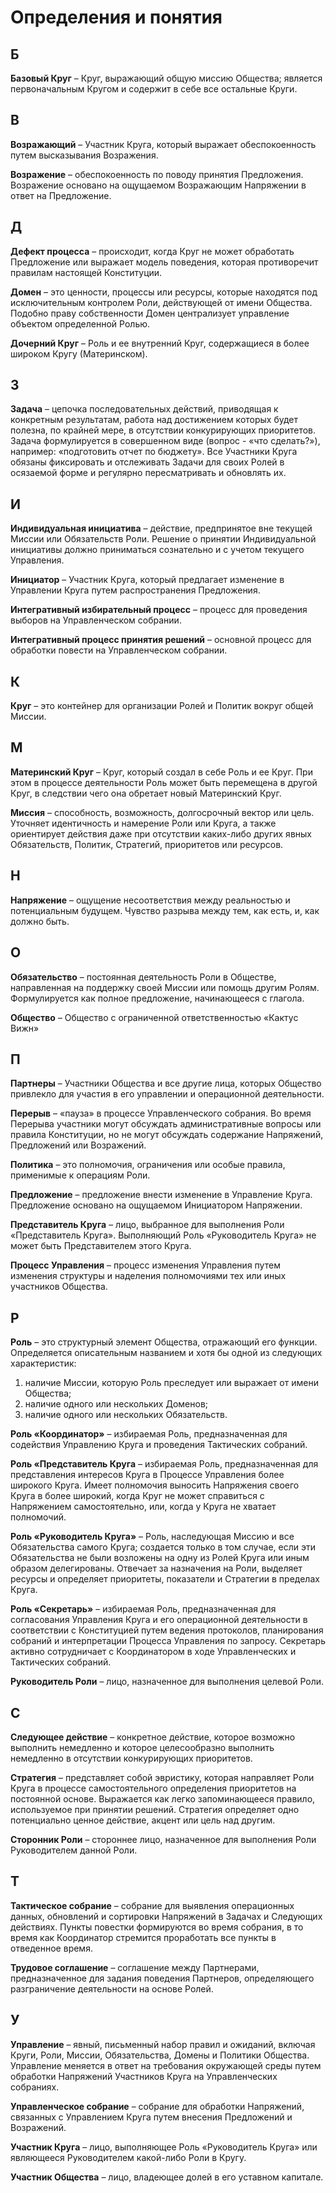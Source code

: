 # Определения и понятия

## Б

**Базовый Круг** – Круг, выражающий общую миссию Общества; является первоначальным Кругом и содержит в себе все остальные Круги.


## В

**Возражающий** – Участник Круга, который выражает обеспокоенность путем высказывания Возражения.

**Возражение** – обеспокоенность по поводу принятия Предложения. Возражение основано на ощущаемом Возражающим Напряжении в ответ на Предложение.


## Д

**Дефект процесса** – происходит, когда Круг не может обработать Предложение или выражает модель поведения, которая противоречит правилам настоящей Конституции.

**Домен** – это ценности, процессы или ресурсы, которые находятся под исключительным контролем Роли, действующей от имени Общества. Подобно праву собственности Домен централизует управление объектом определенной Ролью.

**Дочерний Круг** – Роль и ее внутренний Круг, содержащиеся в более широком Кругу (Материнском).


## З

**Задача** – цепочка последовательных действий, приводящая к конкретным результатам, работа над достижением которых будет полезна, по крайней мере, в отсутствии конкурирующих приоритетов. Задача формулируется в совершенном виде (вопрос - «что сделать?»), например: «подготовить отчет по бюджету». Все Участники Круга обязаны фиксировать и отслеживать Задачи для своих Ролей в осязаемой форме и регулярно пересматривать и обновлять их.


## И

**Индивидуальная инициатива** – действие, предпринятое вне текущей Миссии или Обязательств Роли. Решение о принятии Индивидуальной инициативы должно приниматься сознательно и с учетом текущего Управления.

**Инициатор** – Участник Круга, который предлагает изменение в Управлении Круга путем распространения Предложения.

**Интегративный избирательный процесс** – процесс для проведения выборов на Управленческом собрании.

**Интегративный процесс принятия решений** – основной процесс для обработки повести на Управленческом собрании.


## К

**Круг** – это контейнер для организации Ролей и Политик вокруг общей Миссии.


## М

**Материнский Круг** – Круг, который создал в себе Роль и ее Круг. При этом в процессе деятельности Роль может быть перемещена в другой Круг, в следствии чего она обретает новый Материнский Круг.

**Миссия** – способность, возможность, долгосрочный вектор или цель. Уточняет идентичность и намерение Роли или Круга, а также ориентирует действия даже при отсутствии каких-либо других явных Обязательств, Политик, Стратегий, приоритетов или ресурсов.


## Н

**Напряжение** – ощущение несоответствия между реальностью и потенциальным будущем. Чувство разрыва между тем, как есть, и, как должно быть.


## О

**Обязательство** – постоянная деятельность Роли в Обществе, направленная на поддержку своей Миссии или помощь другим Ролям. Формулируется как полное предложение, начинающееся с глагола.

**Общество** – Общество с ограниченной ответственностью «Кактус Вижн»


## П

**Партнеры** – Участники Общества и все другие лица, которых Общество привлекло для участия в его управлении и операционной деятельности.

**Перерыв** – «пауза» в процессе Управленческого собрания. Во время Перерыва участники могут обсуждать административные вопросы или правила Конституции, но не могут обсуждать содержание Напряжений, Предложений или Возражений.

**Политика** – это полномочия, ограничения или особые правила, применимые к операциям Роли.

**Предложение** – предложение внести изменение в Управление Круга. Предложение основано на ощущаемом Инициатором Напряжении.

**Представитель Круга** – лицо, выбранное для выполнения Роли «Представитель Круга». Выполняющий Роль «Руководитель Круга» не может быть Представителем этого Круга.

**Процесс Управления** – процесс изменения Управления путем изменения структуры и наделения полномочиями тех или иных участников Общества.


## Р

**Роль** – это структурный элемент Общества, отражающий его функции. Определяется описательным названием и хотя бы одной из следующих характеристик:
  1. наличие Миссии, которую Роль преследует или выражает от имени Общества;
  2. наличие одного или нескольких Доменов;
  3. наличие одного или нескольких Обязательств.

**Роль «Координатор»** – избираемая Роль, предназначенная для содействия Управлению Круга и проведения Тактических собраний.

**Роль «Представитель Круга** – избираемая Роль, предназначенная для представления интересов Круга в Процессе Управления более широкого Круга. Имеет полномочия выносить Напряжения своего Круга в более широкий, когда Круг не может справиться с Напряжением самостоятельно, или, когда у Круга не хватает полномочий.

**Роль «Руководитель Круга»** – Роль, наследующая Миссию и все Обязательства самого Круга; создается только в том случае, если эти Обязательства не были возложены на одну из Ролей Круга или иным образом делегированы. Отвечает за назначения на Роли, выделяет ресурсы и определяет приоритеты, показатели и Стратегии в пределах Круга.

**Роль «Секретарь»** – избираемая Роль, предназначенная для согласования Управления Круга и его операционной деятельности в соответствии с Конституцией путем ведения протоколов, планирования собраний и интерпретации Процесса Управления по запросу. Секретарь активно сотрудничает с Координатором в ходе Управленческих и Тактических собраний.

**Руководитель Роли** – лицо, назначенное для выполнения целевой Роли.


## С

**Следующее действие** – конкретное действие, которое возможно выполнить немедленно и которое целесообразно выполнить немедленно в отсутствии конкурирующих приоритетов.

**Стратегия** – представляет собой эвристику, которая направляет Роли Круга в процессе самостоятельного определения приоритетов на постоянной основе. Выражается как легко запоминающееся правило, используемое при принятии решений. Стратегия определяет одно потенциально ценное действие, акцент или цель над другим.

**Сторонник Роли** – стороннее лицо, назначенное для выполнения Роли Руководителем данной Роли.


## Т

**Тактическое собрание** – собрание для выявления операционных данных, обновлений и сортировки Напряжений в Задачах и Следующих действиях. Пункты повестки формируются во время собрания, в то время как Координатор стремится проработать все пункты в отведенное время.

**Трудовое соглашение** – соглашение между Партнерами, предназначенное для задания поведения Партнеров, определяющего разграничение деятельности на основе Ролей.


## У

**Управление** – явный, письменный набор правил и ожиданий, включая Круги, Роли, Миссии, Обязательства, Домены и Политики Общества. Управление меняется в ответ на требования окружающей среды путем обработки Напряжений Участников Круга на Управленческих собраниях.

**Управленческое собрание** – собрание для обработки Напряжений, связанных с Управлением Круга путем внесения Предложений и Возражений.

**Участник Круга** – лицо, выполняющее Роль «Руководитель Круга» или являющееся Руководителем какой-либо Роли в Кругу.

**Участник Общества** – лицо, владеющее долей в его уставном капитале.